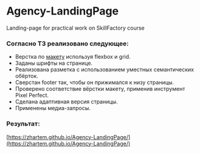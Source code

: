 # Agency-LandingPage
Landing-page for practical work on SkillFactory course

### Согласно ТЗ реализовано следующее:
* Верстка по [макету](https://www.figma.com/file/FmkjniLQtJaeZcZhEHEPzQex/Agnecy-Landing-Page_Main-File?type=design&node-id=0-1) используя flexbox и grid.
* Заданы шрифты на странице.
* Реализована разметка с использованием уместных семантических обёрток.
* Сверстан footer так, чтобы он прижимался к низу страницы.
* Проверено соответствие вёрстки макету, применив инструмент Pixel Perfect.
* Сделана адаптивная версия страницы.
* Применены медиа-запросы.
### Результат:
[https://zhartem.github.io/Agency-LandingPage/](https://zhartem.github.io/Agency-LandingPage/)
